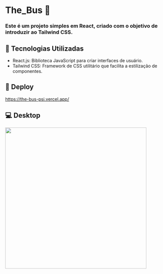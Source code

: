 # The_Bus 🚌

### Este é um projeto simples em React, criado com o objetivo de introduzir ao Tailwind CSS.

## 🔧 Tecnologias Utilizadas
- React.js: Biblioteca JavaScript para criar interfaces de usuário.
- Tailwind CSS: Framework de CSS utilitário que facilita a estilização de componentes.

## 📌 Deploy
https://the-bus-psi.vercel.app/

## 💻 Desktop 
<img src="https://github.com/user-attachments/assets/6e458afa-9807-47b9-8200-a892f98e5b11" style="width:450px" />


